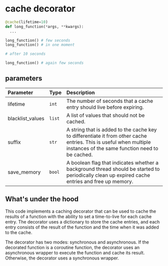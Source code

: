 # cache decorator

```python
@cache(lifetime=10)
def long_function(*args, **kwargs):
  ...

long_function() # few seconds
long_function() # in one moment

# after 10 seconds

long_function() # again few seconds
```

## parameters
| Parameter | Type | Description |
| :--- | :--- | :--- |
| lifetime | `int` | The number of seconds that a cache entry should live before expiring. |
| blacklist_values | `list` | A list of values that should not be cached. |
| suffix | `str` | A string that is added to the cache key to differentiate it from other cache entries. This is useful when multiple instances of the same function need to be cached. |
| save_memory | `bool` | A boolean flag that indicates whether a background thread should be started to periodically clean up expired cache entries and free up memory. |

## What's under the hood
This code implements a caching decorator that can be used to cache the results of a function with the ability to set a time-to-live for each cache entry. The decorator uses a dictionary to store the cache entries, and each entry consists of the result of the function and the time when it was added to the cache.

The decorator has two modes: synchronous and asynchronous. If the decorated function is a coroutine function, the decorator uses an asynchronous wrapper to execute the function and cache its result. Otherwise, the decorator uses a synchronous wrapper.
